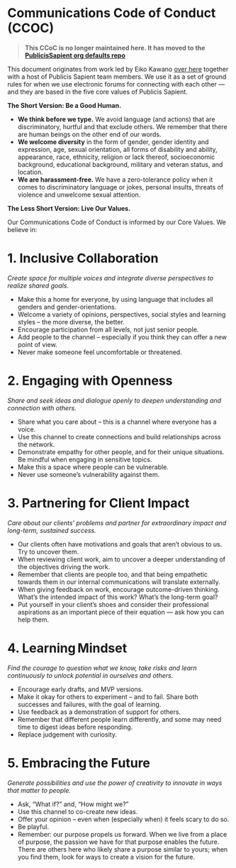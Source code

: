 # Communications Code of Conduct (CCOC)

> __This CCoC is no longer maintained here. It has moved to the [PublicisSapient org defaults repo](https://github.com/PublicisSapient/.github/blob/main/CODE_OF_CONDUCT.md)__

This document originates from work led by Eiko Kawano [over here](https://ps.blog/2019/09/24/community-code-of-conduct-psx/) together with a host of Publicis Sapient team members. We use it as a set of ground rules for when we use electronic forums for connecting with each other — and they are based in the five core values of Publicis Sapient.

**The Short Version: Be a Good Human.** 

* **We think before we type.** We avoid language (and actions) that are discriminatory, hurtful and that exclude others. We remember that there are human beings on the other end of our words.  
* **We welcome diversity** in the form of gender, gender identity and expression, age, sexual orientation, all forms of disability and ability, appearance, race, ethnicity, religion or lack thereof, socioeconomic background, educational background, military and veteran status, and location.
* **We are harassment-free.** We have a zero-tolerance policy when it comes to discriminatory language or jokes, personal insults, threats of violence and unwelcome sexual attention.

**The Less Short Version: Live Our Values.** 

Our Communications Code of Conduct is informed by our Core Values. We believe in:  

# 1. Inclusive Collaboration  

_Create space for multiple voices and integrate diverse perspectives to realize shared goals._

* Make this a home for everyone, by using language that includes all genders and gender-orientations.  
* Welcome a variety of opinions, perspectives, social styles and learning styles – the more diverse, the better.  
* Encourage participation from all levels, not just senior people.  
* Add people to the channel – especially if you think they can offer a new point of view. 
* Never make someone feel uncomfortable or threatened. 

# 2. Engaging with Openness 

_Share and seek ideas and dialogue openly to deepen understanding and connection with others._

* Share what you care about – this is a channel where everyone has a voice.  
* Use this channel to create connections and build relationships across the network. 
* Demonstrate empathy for other people, and for their unique situations. Be mindful when engaging in sensitive topics. 
* Make this a space where people can be vulnerable.  
* Never use someone’s vulnerability against them. 

# 3. Partnering for Client Impact 

_Care about our clients’ problems and partner for extraordinary impact and long-term, sustained success._ 

* Our clients often have motivations and goals that aren’t obvious to us. Try to uncover them. 
* When reviewing client work, aim to uncover a deeper understanding of the objectives driving the work. 
* Remember that clients are people too, and that being empathetic towards them in our internal communications will translate externally. 
* When giving feedback on work, encourage outcome-driven thinking. What’s the intended impact of this work? What’s the long-term goal?  
* Put yourself in your client’s shoes and consider their professional aspirations as an important piece of their equation — ask how you can help them. 

# 4. Learning Mindset 

_Find the courage to question what we know, take risks and learn continuously to unlock potential in ourselves and others._ 

* Encourage early drafts, and MVP versions. 
* Make it okay for others to experiment – and to fail. Share both successes and failures, with the goal of learning. 
* Use feedback as a demonstration of support for others.  
* Remember that different people learn differently, and some may need time to digest ideas before responding. 
* Replace judgement with curiosity.  

# 5. Embracing the Future 

_Generate possibilities and use the power of creativity to innovate in ways that matter to people._ 

* Ask, “What if?” and, “How might we?” 
* Use this channel to co-create new ideas. 
* Offer your opinion – even when (especially when) it feels scary to do so. 
* Be playful.  
* Remember: our purpose propels us forward. When we live from a place of purpose, the passion we have for that purpose enables the future. There are others here who likely share a purpose similar to yours; when you find them, look for ways to create a vision for the future. 
